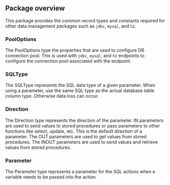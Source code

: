 ## Package overview

This package provides the common record types and constants required for other data management packages such as `jdbc`, `mysql`, and `h2`. 

### PoolOptions 

The PoolOptions type the properties that are used to configure DB connection pool. This is used with `jdbc`, `mysql`, and `h2` endpoints to configure the connection pool associated with the endpoint.

### SQLType

The SQLType represents the SQL data type of a given parameter. When using a parameter, use the same SQL type as the actual database table column type. Otherwise data loss can occur.

### Direction

The Direction type represents the direction of the parameter. IN parameters are used to send values to stored procedures or pass parameters to other functions like select, update, etc. This is the default direction of a parameter. The OUT parameters are used to get values from stored procedures. The INOUT parameters are used to send values and retrieve values from stored procedures. 

### Parameter

The Parameter type represents a parameter for the SQL actions when a variable needs to be passed into the action.
